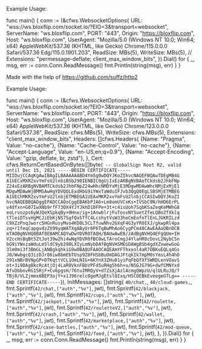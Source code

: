 Example Usage:

func main() {
	conn := (&cfws.WebsocketOptions{
		URL:        "wss://ws.bloxflip.com/socket.io/?EIO=3&transport=websocket",
		ServerName: "ws.bloxflip.com", PORT: "443",
		Origin:    "https://bloxflip.com",
		Host:      "ws.bloxflip.com",
		UserAgent: "Mozilla/5.0 (Windows NT 10.0; Win64; x64) AppleWebKit/537.36 (KHTML, like Gecko) Chrome/115.0.0.0 Safari/537.36 Edg/115.0.1901.203",
		ReadSize:  MBs(5),
		WriteSize: MBs(5),
		// Extensions: "permessage-deflate; client_max_window_bits",
	}).Dial()
	for {
		_, msg, err := conn.Conn.ReadMessage()
		fmt.Println(string(msg), err)
	}
}










Made with the help of https://github.com/suffz/http2

Example Usage:

func main() {
	conn := (&cfws.WebsocketOptions{
		URL:        "wss://ws.bloxflip.com/socket.io/?EIO=3&transport=websocket",
		ServerName: "ws.bloxflip.com", PORT: "443",
		Origin:     "https://bloxflip.com",
		Host:       "ws.bloxflip.com",
		UserAgent:  "Mozilla/5.0 (Windows NT 10.0; Win64; x64) AppleWebKit/537.36 (KHTML, like Gecko) Chrome/123.0.0.0 Safari/537.36",
		ReadSize:   cfws.MBs(5),
		WriteSize:  cfws.MBs(5),
		Extensions: "client_max_window_bits",
		Headers: []cfws.Headers{
			{Name: "Pragma", Value: "no-cache"},
			{Name: "Cache-Control", Value: "no-cache"},
			{Name: "Accept-Language", Value: "en-US,en;q=0.9"},
			{Name: "Accept-Encoding", Value: "gzip, deflate, br, zstd"},
		},
		Cert: cfws.ReturnCertBasedOnBytes([]byte(`
		-- GlobalSign Root R2, valid until Dec 15, 2021
		-----BEGIN CERTIFICATE-----
		MIIDujCCAqKgAwIBAgILBAAAAAABD4Ym5g0wDQYJKoZIhvcNAQEFBQAwTDEgMB4G
		A1UECxMXR2xvYmFsU2lnbiBSb290IENBIC0gUjIxEzARBgNVBAoTCkdsb2JhbFNp
		Z24xEzARBgNVBAMTCkdsb2JhbFNpZ24wHhcNMDYxMjE1MDgwMDAwWhcNMjExMjE1
		MDgwMDAwWjBMMSAwHgYDVQQLExdHbG9iYWxTaWduIFJvb3QgQ0EgLSBSMjETMBEG
		A1UEChMKR2xvYmFsU2lnbjETMBEGA1UEAxMKR2xvYmFsU2lnbjCCASIwDQYJKoZI
		hvcNAQEBBQADggEPADCCAQoCggEBAKbPJA6+Lm8omUVCxKs+IVSbC9N/hHD6ErPL
		v4dfxn+G07IwXNb9rfF73OX4YJYJkhD10FPe+3t+c4isUoh7SqbKSaZeqKeMWhG8
		eoLrvozps6yWJQeXSpkqBy+0Hne/ig+1AnwblrjFuTosvNYSuetZfeLQBoZfXklq
		tTleiDTsvHgMCJiEbKjNS7SgfQx5TfC4LcshytVsW33hoCmEofnTlEnLJGKRILzd
		C9XZzPnqJworc5HGnRusyMvo4KD0L5CLTfuwNhv2GXqF4G3yYROIXJ/gkwpRl4pa
		zq+r1feqCapgvdzZX99yqWATXgAByUr6P6TqBwMhAo6CygPCm48CAwEAAaOBnDCB
		mTAOBgNVHQ8BAf8EBAMCAQYwDwYDVR0TAQH/BAUwAwEB/zAdBgNVHQ4EFgQUm+IH
		V2ccHsBqBt5ZtJot39wZhi4wNgYDVR0fBC8wLTAroCmgJ4YlaHR0cDovL2NybC5n
		bG9iYWxzaWduLm5ldC9yb290LXIyLmNybDAfBgNVHSMEGDAWgBSb4gdXZxwewGoG
		3lm0mi3f3BmGLjANBgkqhkiG9w0BAQUFAAOCAQEAmYFThxxol4aR7OBKuEQLq4Gs
		J0/WwbgcQ3izDJr86iw8bmEbTUsp9Z8FHSbBuOmDAGJFtqkIk7mpM0sYmsL4h4hO
		291xNBrBVNpGP+DTKqttVCL1OmLNIG+6KYnX3ZHu01yiPqFbQfXf5WRDLenVOavS
		ot+3i9DAgBkcRcAtjOj4LaR0VknFBbVPFd5uRHg5h6h+u/N5GJG79G+dwfCMNYxd
		AfvDbbnvRG15RjF+Cv6pgsH/76tuIMRQyV+dTZsXjAzlAcmgQWpzU/qlULRuJQ/7
		TBj0/VLZjmmx6BEP3ojY+x1J96relc8geMJgEtslQIxq/H5COEBkEveegeGTLg==
		-----END CERTIFICATE-----`)),
		InitMessages: []string{
			`40/chat,`,
			`40/cloud-games,`,
			fmt.Sprintf(`42/chat,["auth","%v"]`, jwt),
			fmt.Sprintf(`42/blackjack,["auth","%v"]`, jwt),
			fmt.Sprintf(`42/cups,["auth","%v"]`, jwt),
			fmt.Sprintf(`42/jackpot,["auth","%v"]`, jwt),
			fmt.Sprintf(`42/roulette,["auth","%v"]`, jwt),
			fmt.Sprintf(`42/rouletteV2,["auth","%v"]`, jwt),
			fmt.Sprintf(`42/crash,["auth","%v"]`, jwt),
			fmt.Sprintf(`42/wallet,["auth","%v"]`, jwt),
			fmt.Sprintf(`42/marketplace,["auth","%v"]`, jwt),
			fmt.Sprintf(`42/case-battles,["auth","%v"]`, jwt),
			fmt.Sprintf(`42/mod-queue,["auth","%v"]`, jwt),
			fmt.Sprintf(`42/feed,["auth","%v"]`, jwt),
		},
	}).Dial()
	for {
		_, msg, err := conn.Conn.ReadMessage()
		fmt.Println(string(msg), err)
	}
}
